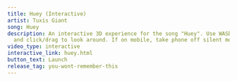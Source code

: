 ```yaml
---
title: Huey (Interactive)
artist: Tuxis Giant
song: Huey
description: An interactive 3D experience for the song "Huey". Use WASD to move
  and click/drag to look around. If on mobile, take phone off silent mode.
video_type: interactive
interactive_link: huey.html
button_text: Launch
release_tag: you-wont-remember-this
---
```

